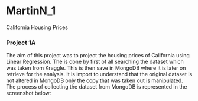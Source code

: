 # MartinN_1
California Housing Prices 
### Project 1A
The aim of this project was to project the housing prices of California using Linear Regression. 
The is done by first of all searching the dataset which was taken from Kraggle. 
This is then save in MongoDB where it is later on retrieve for the analysis.
It is import to understand that the original dataset is not altered in MongoDB only the copy that was taken out is manipulated. 
The process of collecting the dataset from MongoDB is represented in the screenshot below:
